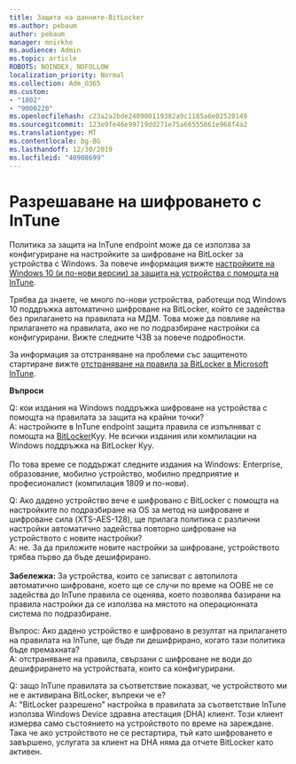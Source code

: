 ```yaml
---
title: Защита на данните-BitLocker
ms.author: pebaum
author: pebaum
manager: mnirkhe
ms.audience: Admin
ms.topic: article
ROBOTS: NOINDEX, NOFOLLOW
localization_priority: Normal
ms.collection: Adm_O365
ms.custom:
- "1802"
- "9000220"
ms.openlocfilehash: c23a2a2bde240900119382a9c1185a6e02520149
ms.sourcegitcommit: 123e9fe46e99719dd271e75a66555861e968f4a2
ms.translationtype: MT
ms.contentlocale: bg-BG
ms.lasthandoff: 12/30/2019
ms.locfileid: "40908699"
---
```

# <a name="enabling-bitlocker-encryption-with-intune"></a>Разрешаване на шифроването с InTune

 Политика за защита на InTune endpoint може да се използва за конфигуриране на настройките за шифроване на BitLocker за устройства с Windows. За повече информация вижте [настройките на Windows 10 (и по-нови версии) за защита на устройства с помощта на InTune](https://docs.microsoft.com/intune/endpoint-protection-windows-10#windows-encryption).
 
Трябва да знаете, че много по-нови устройства, работещи под Windows 10 поддръжка автоматично шифроване на BitLocker, който се задейства без прилагането на правилата на МДМ. Това може да повлияе на прилагането на правилата, ако не по подразбиране настройки са конфигурирани. Вижте следните ЧЗВ за повече подробности.
 
За информация за отстраняване на проблеми със защитеното стартиране вижте [отстраняване на правила за BitLocker в Microsoft InTune](https://docs.microsoft.com/intune/protect/troubleshoot-bitlocker-policies).
 
 
**Въпроси**

 Q: кои издания на Windows поддръжка шифроване на устройства с помощта на правилата за защита на крайни точки?<br>
 A: настройките в InTune endpoint защита правила се изпълняват с помощта на [BitLocker](https://docs.microsoft.com/windows/client-management/mdm/bitlocker-csp)Куу. Не всички издания или компилации на Windows поддръжка на BitLocker Куу. <br><br>
      По това време се поддържат следните издания на Windows: Enterprise, образование, мобилно устройство, мобилно предприятие и професионалист (компилация 1809 и по-нови).
 
Q: Ако дадено устройство вече е шифровано с BitLocker с помощта на настройките по подразбиране на OS за метод на шифроване и шифроване сила (XTS-AES-128), ще прилага политика с различни настройки автоматично задейства повторно шифроване на устройството с новите настройки?<br>
А: не. За да приложите новите настройки за шифроване, устройството трябва първо да бъде дешифрирано.<br><br>
**Забележка:** За устройства, които се записват с автопилота автоматично шифроване, което ще се случи по време на OOBE не се задейства до InTune правила се оценява, което позволява базирани на правила настройки да се използва на мястото на операционната система по подразбиране.
 
Въпрос: Ако дадено устройство е шифровано в резултат на прилагането на правилата на InTune, ще бъде ли дешифрирано, когато тази политика бъде премахната?<br>
A: отстраняване на правила, свързани с шифроване не води до дешифрирането на устройствата, които са конфигурирани.
 
Q: защо InTune правилата за съответствие показват, че устройството ми не е активирана BitLocker, въпреки че е?<br>
A: "BitLocker разрешено" настройка в правилата за съответствие InTune използва Windows Device здравна атестация (DHA) клиент. Този клиент измерва само състоянието на устройството по време на зареждане. Така че ако устройството не се рестартира, тъй като шифроването е завършено, услугата за клиент на DHA няма да отчете BitLocker като активен.
 
 
